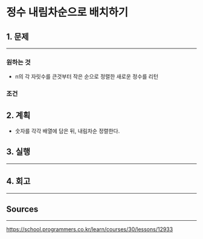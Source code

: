 # 정수 내림차순으로 배치하기

## 1. 문제
***
### 원하는 것
* n의 각 자릿수를 큰것부터 작은 순으로 정렬한 새로운 정수를 리턴

### 조건

## 2. 계획
* 숫자를 각각 배열에 담은 뒤, 내림차순 정렬한다.

## 3. 실행
***
## 4. 회고
***

## Sources
***
https://school.programmers.co.kr/learn/courses/30/lessons/12933
